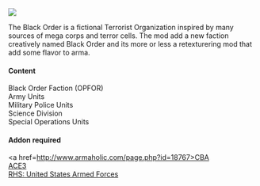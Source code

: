<img src="https://raw.githubusercontent.com/EvulDev/TerroristOrganizationBlackOrder/master/Extra/logo01.png" align="center">
<p>The Black Order is a fictional Terrorist Organization inspired by many sources of mega corps and terror cells. The mod add a new faction creatively named Black Order and its more or less a retexturering mod that add some flavor to arma. </p>

#### Content
Black Order Faction (OPFOR)<br>
Army Units<br>
Military Police Units<br>
Science Division<br>
Special Operations Units<br>

#### Addon required
<a href=http://www.armaholic.com/page.php?id=18767>CBA</a><br>
<a href=http://ace3mod.com/>ACE3</a><br>
<a href=http://www.rhsmods.org/>RHS: United States Armed Forces</a><br>
